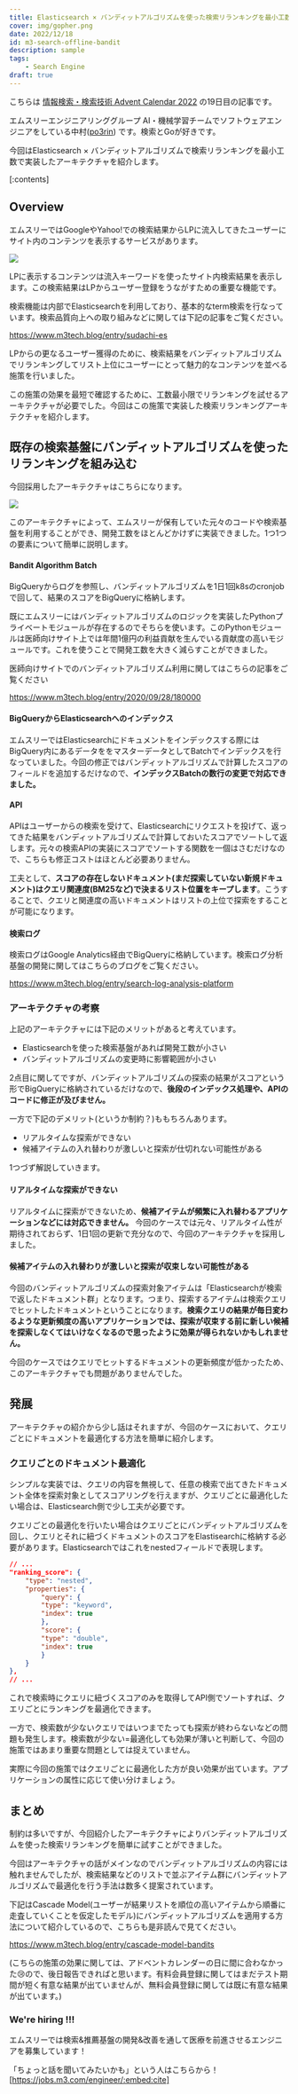 ```yaml
---
title: Elasticsearch × バンディットアルゴリズムを使った検索リランキングを最小工数で実現したアーキテクチャ
cover: img/gopher.png
date: 2022/12/18
id: m3-search-offline-bandit
description: sample
tags:
    - Search Engine
draft: true
---
```


こちらは [情報検索・検索技術 Advent Calendar 2022](https://adventar.org/calendars/7389) の19日目の記事です。

エムスリーエンジニアリンググループ AI・機械学習チームでソフトウェアエンジニアをしている中村([po3rin](https://twitter.com/po3rin)) です。検索とGoが好きです。

今回はElasticsearch × バンディットアルゴリズムで検索リランキングを最小工数で実装したアーキテクチャを紹介します。

<!-- more -->

[:contents]

## Overview

エムスリーではGoogleやYahoo!での検索結果からLPに流入してきたユーザーにサイト内のコンテンツを表示するサービスがあります。

![](./lp.png)

LPに表示するコンテンツは流入キーワードを使ったサイト内検索結果を表示します。この検索結果はLPからユーザー登録をうながすための重要な機能です。

検索機能は内部でElasticsearchを利用しており、基本的なterm検索を行なっています。検索品質向上への取り組みなどに関しては下記の記事をご覧ください。

https://www.m3tech.blog/entry/sudachi-es

LPからの更なるユーザー獲得のために、検索結果をバンディットアルゴリズムでリランキングしてリスト上位にユーザーにとって魅力的なコンテンツを並べる施策を行いました。

この施策の効果を最短で確認するために、工数最小限でリランキングを試せるアーキテクチャが必要でした。今回はこの施策で実装した検索リランキングアーキテクチャを紹介します。

## 既存の検索基盤にバンディットアルゴリズムを使ったリランキングを組み込む

今回採用したアーキテクチャはこちらになります。

![](./bandit-archi.png)

このアーキテクチャによって、エムスリーが保有していた元々のコードや検索基盤を利用することができ、開発工数をほとんどかけずに実装できました。1つ1つの要素について簡単に説明します。

#### Bandit Algorithm Batch

BigQueryからログを参照し、バンディットアルゴリズムを1日1回k8sのcronjobで回して、結果のスコアをBigQueryに格納します。

既にエムスリーにはバンディットアルゴリズムのロジックを実装したPythonプライベートモジュールが存在するのでそちらを使います。このPythonモジュールは医師向けサイト上では年間1億円の利益貢献を生んでいる貢献度の高いモジュールです。これを使うことで開発工数を大きく減らすことができました。

医師向けサイトでのバンディットアルゴリズム利用に関してはこちらの記事をご覧ください

https://www.m3tech.blog/entry/2020/09/28/180000

#### BigQueryからElasticsearchへのインデックス

エムスリーではElasticsearchにドキュメントをインデックスする際にはBigQuery内にあるデータををマスターデータとしてBatchでインデックスを行なっていました。今回の修正ではバンディットアルゴリズムで計算したスコアのフィールドを追加するだけなので、**インデックスBatchの数行の変更で対応できました。**

#### API

APIはユーザーからの検索を受けて、Elasticsearchにリクエストを投げて、返ってきた結果をバンディットアルゴリズムで計算しておいたスコアでソートして返します。元々の検索APIの実装にスコアでソートする関数を一個はさむだけなので、こちらも修正コストはほとんど必要ありません。

工夫として、**スコアの存在しないドキュメント(まだ探索していない新規ドキュメント)はクエリ関連度(BM25など)で決まるリスト位置をキープします**。こうすることで、クエリと関連度の高いドキュメントはリストの上位で探索をすることが可能になります。

#### 検索ログ

検索ログはGoogle Analytics経由でBigQueryに格納しています。検索ログ分析基盤の開発に関してはこちらのブログをご覧ください。

https://www.m3tech.blog/entry/search-log-analysis-platform

### アーキテクチャの考察

上記のアーキテクチャには下記のメリットがあると考えています。

* Elasticsearchを使った検索基盤があれば開発工数が小さい
* バンディットアルゴリズムの変更時に影響範囲が小さい

2点目に関してですが、バンディットアルゴリズムの探索の結果がスコアという形でBigQueryに格納されているだけなので、**後段のインデックス処理や、APIのコードに修正が及びません。**

一方で下記のデメリット(というか制約？)ももちろんあります。

* リアルタイムな探索ができない
* 候補アイテムの入れ替わりが激しいと探索が仕切れない可能性がある

1つづず解説していきます。

#### リアルタイムな探索ができない

リアルタイムに探索ができないため、**候補アイテムが頻繁に入れ替わるアプリケーションなどには対応できません。** 今回のケースでは元々、リアルタイム性が期待されておらず、1日1回の更新で充分なので、今回のアーキテクチャを採用しました。

#### 候補アイテムの入れ替わりが激しいと探索が収束しない可能性がある

今回のバンディットアルゴリズムの探索対象アイテムは「Elasticsearchが検索で返したドキュメント群」となります。つまり、探索するアイテムは検索クエリでヒットしたドキュメントということになります。**検索クエリの結果が毎日変わるような更新頻度の高いアプリケーションでは、探索が収束する前に新しい候補を探索しなくてはいけなくなるので思ったように効果が得られないかもしれません。**

今回のケースではクエリでヒットするドキュメントの更新頻度が低かったため、このアーキテクチャでも問題がありませんでした。

## 発展

アーキテクチャの紹介から少し話はそれますが、今回のケースにおいて、クエリごとにドキュメントを最適化する方法を簡単に紹介します。

### クエリごとのドキュメント最適化

シンプルな実装では、クエリの内容を無視して、任意の検索で出てきたドキュメント全体を探索対象としてスコアリングを行えますが、クエリごとに最適化したい場合は、Elasticsearch側で少し工夫が必要です。

クエリごとの最適化を行いたい場合はクエリごとにバンディットアルゴリズムを回し、クエリとそれに紐づくドキュメントのスコアをElastisearchに格納する必要があります。Elasticsearchではこれをnestedフィールドで表現します。

```json
// ...
"ranking_score": {
    "type": "nested",
    "properties": {
        "query": {
        "type": "keyword",
        "index": true
        },
        "score": {
        "type": "double",
        "index": true
        }
    }
},
// ...
```

これで検索時にクエリに紐づくスコアのみを取得してAPI側でソートすれば、クエリごとにランキングを最適化できます。

一方で、検索数が少ないクエリではいつまでたっても探索が終わらないなどの問題も発生します。検索数が少ない=最適化しても効果が薄いと判断して、今回の施策ではあまり重要な問題としては捉えていません。

実際に今回の施策ではクエリごとに最適化した方が良い効果が出ています。アプリケーションの属性に応じて使い分けましょう。

## まとめ

制約は多いですが、今回紹介したアーキテクチャによりバンディットアルゴリズムを使った検索リランキングを簡単に試すことができました。

今回はアーキテクチャの話がメインなのでバンディットアルゴリズムの内容には触れませんでしたが、検索結果などのリストで並ぶアイテム群にバンディットアルゴリズムで最適化を行う手法は数多く提案されています。

下記はCascade Model(ユーザーが結果リストを順位の高いアイテムから順番に走査していくことを仮定したモデル)にバンディットアルゴリズムを適用する方法について紹介しているので、こちらも是非読んで見てください。

https://www.m3tech.blog/entry/cascade-model-bandits

(こちらの施策の効果に関しては、アドベントカレンダーの日に間に合わなかった😢ので、後日報告できればと思います。有料会員登録に関してはまだテスト期間が短く有意な結果が出ていませんが、無料会員登録に関しては既に有意な結果が出ています。)

### We're hiring !!!

エムスリーでは検索&推薦基盤の開発&改善を通して医療を前進させるエンジニアを募集しています！

「ちょっと話を聞いてみたいかも」という人はこちらから！
[https://jobs.m3.com/engineer/:embed:cite]
